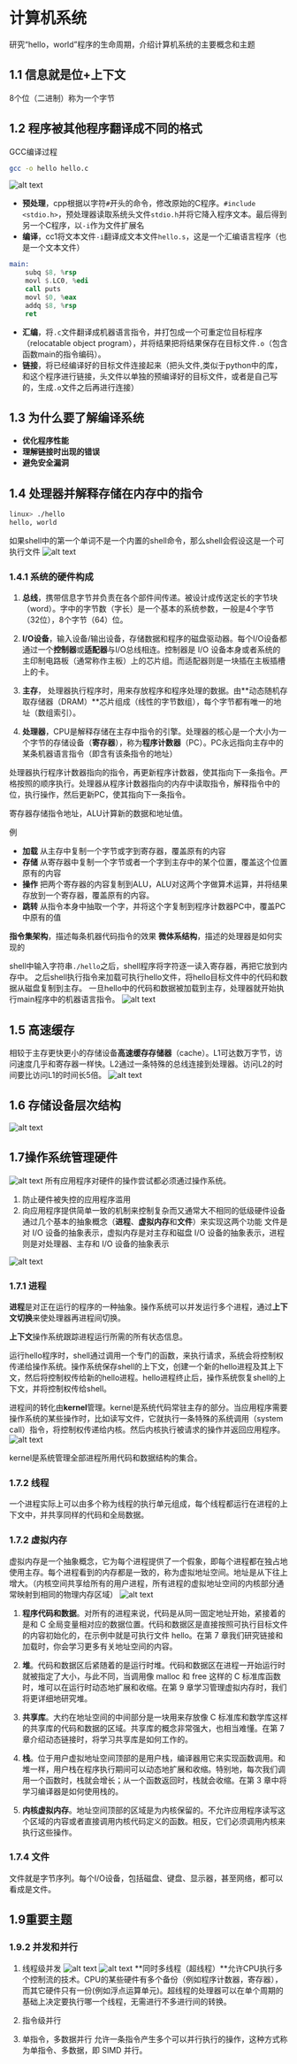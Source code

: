 # 计算机系统
研究“hello，world”程序的生命周期，介绍计算机系统的主要概念和主题

## 1.1 信息就是位+上下文
8个位（二进制）称为一个字节

## 1.2 程序被其他程序翻译成不同的格式
GCC编译过程
```bash
gcc -o hello hello.c
```
![alt text](image.png)
* **预处理**，cpp根据以字符`#`开头的命令，修改原始的C程序。`#include <stdio.h>`，预处理器读取系统头文件`stdio.h`并将它降入程序文本。最后得到另一个C程序，以`-i`作为文件扩展名
* **编译**，cc1将文本文件`-i`翻译成文本文件`hello.s`，这是一个汇编语言程序（也是一个文本文件）
```asm
main:
    subq $8, %rsp
    movl $.LC0, %edi
    call puts
    movl $0, %eax
    addq $8, %rsp
    ret
```
* **汇编**，将`.c`文件翻译成机器语言指令，并打包成一个可重定位目标程序（relocatable object program），并将结果把将结果保存在目标文件`.o`（包含函数main的指令编码）。
* **链接**，将已经编译好的目标文件连接起来（把头文件,类似于python中的库，和这个程序进行链接，头文件以单独的预编译好的目标文件，或者是自己写的，生成`.o`文件之后再进行连接）

## 1.3 为什么要了解编译系统
* **优化程序性能** 
* **理解链接时出现的错误**
* **避免安全漏洞**

## 1.4 处理器并解释存储在内存中的指令
```bash
linux> ./hello
hello, world
```
如果shell中的第一个单词不是一个内置的shell命令，那么shell会假设这是一个可执行文件
![alt text](image-1.png)
### 1.4.1 系统的硬件构成

1. **总线**，携带信息字节并负责在各个部件间传递。被设计成传送定长的字节块（word）。字中的字节数（字长）是一个基本的系统参数，一般是4个字节（32位），8个字节（64）位。

2. **I/O设备**，输入设备/输出设备，存储数据和程序的磁盘驱动器。每个I/O设备都通过一个**控制器**或**适配器**与I/O总线相连。控制器是 I/O 设备本身或者系统的主印制电路板（通常称作主板）上的芯片组。而适配器则是一块插在主板插槽上的卡。
3. **主存**， 处理器执行程序时，用来存放程序和程序处理的数据。由**动态随机存取存储器（DRAM）**芯片组成（线性的字节数组），每个字节都有唯一的地址（数组索引）。
4. **处理器**，CPU是解释存储在主存中指令的引擎。处理器的核心是一个大小为一个字节的存储设备（**寄存器**），称为**程序计数器**（PC）。PC永远指向主存中的某条机器语言指令（即含有该条指令的地址）

处理器执行程序计数器指向的指令，再更新程序计数器，使其指向下一条指令。严格按照的顺序执行。处理器从程序计数器指向的内存中读取指令，解释指令中的位，执行操作，然后更新PC，使其指向下一条指令。

寄存器存储指令地址，ALU计算新的数据和地址值。

例
* **加载** 从主存中复制一个字节或字到寄存器，覆盖原有的内容
* **存储** 从寄存器中复制一个字节或者一个字到主存中的某个位置，覆盖这个位置原有的内容
* **操作** 把两个寄存器的内容复制到ALU，ALU对这两个字做算术运算，并将结果存放到一个寄存器，覆盖原有的内容。
* **跳转** 从指令本身中抽取一个字，并将这个字复制到程序计数器PC中，覆盖PC中原有的值

**指令集架构**，描述每条机器代码指令的效果
**微体系结构**，描述的处理器是如何实现的

shell中输入字符串`./hello`之后，shell程序将字符逐一读入寄存器，再把它放到内存中。
之后shell执行指令来加载可执行hello文件，将hello目标文件中的代码和数据从磁盘复制到主存。
一旦hello中的代码和数据被加载到主存，处理器就开始执行main程序中的机器语言指令。
![alt text](image-2.png)

## 1.5 高速缓存
相较于主存更快更小的存储设备**高速缓存存储器**（cache）。L1可达数万字节，访问速度几乎和寄存器一样快。L2通过一条特殊的总线连接到处理器。访问L2的时间要比访问L1的时间长5倍。
![alt text](image-3.png)

## 1.6 存储设备层次结构
![alt text](image-4.png)

## 1.7操作系统管理硬件
![alt text](image-5.png)
所有应用程序对硬件的操作尝试都必须通过操作系统。
1. 防止硬件被失控的应用程序滥用
2. 向应用程序提供简单一致的机制来控制复杂而又通常大不相同的低级硬件设备
通过几个基本的抽象概念（**进程**、**虚拟内存**和**文件**）来实现这两个功能
文件是对 I/O 设备的抽象表示，虚拟内存是对主存和磁盘 I/O 设备的抽象表示，进程则是对处理器、主存和 I/O 设备的抽象表示

![alt text](image-6.png)

### 1.7.1 进程

**进程**是对正在运行的程序的一种抽象。操作系统可以并发运行多个进程，通过**上下文切换**来使处理器再进程间切换。

**上下文**操作系统跟踪进程运行所需的所有状态信息。

运行hello程序时，shell通过调用一个专门的函数，来执行请求，系统会将控制权传递给操作系统。操作系统保存shell的上下文，创建一个新的hello进程及其上下文，然后将控制权传给新的hello进程。hello进程终止后，操作系统恢复shell的上下文，并将控制权传给shell。

进程间的转化由**kernel**管理。kernel是系统代码常驻主存的部分。当应用程序需要操作系统的某些操作时，比如读写文件，它就执行一条特殊的系统调用（system call）指令，将控制权传递给内核。然后内核执行被请求的操作并返回应用程序。
![alt text](image-7.png)

kernel是系统管理全部进程所用代码和数据结构的集合。

### 1.7.2 线程
一个进程实际上可以由多个称为线程的执行单元组成，每个线程都运行在进程的上下文中，并共享同样的代码和全局数据。

### 1.7.2 虚拟内存
虚拟内存是一个抽象概念，它为每个进程提供了一个假象，即每个进程都在独占地使用主存。每个进程看到的内存都是一致的，称为虚拟地址空间。地址是从下往上增大。（内核空间共享给所有的用户进程，所有进程的虚拟地址空间的内核部分通常映射到相同的物理内存区域）
![alt text](image-8.png)


1. **程序代码和数据**。对所有的进程来说，代码是从同一固定地址开始，紧接着的是和 C 全局变量相对应的数据位置。代码和数据区是直接按照可执行目标文件的内容初始化的，在示例中就是可执行文件 hello。在第 7 章我们研究链接和加载时，你会学习更多有关地址空间的内容。

2. **堆**。代码和数据区后紧随着的是运行时堆。代码和数据区在进程一开始运行时就被指定了大小，与此不同，当调用像 malloc 和 free 这样的 C 标准库函数时，堆可以在运行时动态地扩展和收缩。在第 9 章学习管理虚拟内存时，我们将更详细地研究堆。 

3. **共享库**。大约在地址空间的中间部分是一块用来存放像 C 标准库和数学库这样的共享库的代码和数据的区域。共享库的概念非常强大，也相当难懂。在第 7 章介绍动态链接时，将学习共享库是如何工作的。 

4. **栈**。位于用户虚拟地址空间顶部的是用户栈，编译器用它来实现函数调用。和堆一样，用户栈在程序执行期间可以动态地扩展和收缩。特别地，每次我们调用一个函数时，栈就会增长；从一个函数返回时，栈就会收缩。在第 3 章中将学习编译器是如何使用栈的。

5. **内核虚拟内存**。地址空间顶部的区域是为内核保留的。不允许应用程序读写这个区域的内容或者直接调用内核代码定义的函数。相反，它们必须调用内核来执行这些操作。

### 1.7.4 文件
文件就是字节序列。每个I/O设备，包括磁盘、键盘、显示器，甚至网络，都可以看成是文件。

## 1.9重要主题
### 1.9.2 并发和并行
1. 线程级并发
![alt text](image-9.png)
![alt text](image-10.png)
**同时多线程（超线程）**允许CPU执行多个控制流的技术。CPU的某些硬件有多个备份（例如程序计数器，寄存器），而其它硬件只有一份(例如浮点运算单元)。超线程的处理器可以在单个周期的基础上决定要执行哪一个线程，无需进行不多进行间的转换。

2. 指令级并行
3. 单指令，多数据并行
允许一条指令产生多个可以并行执行的操作，这种方式称为单指令、多数据，即 SIMD 并行。